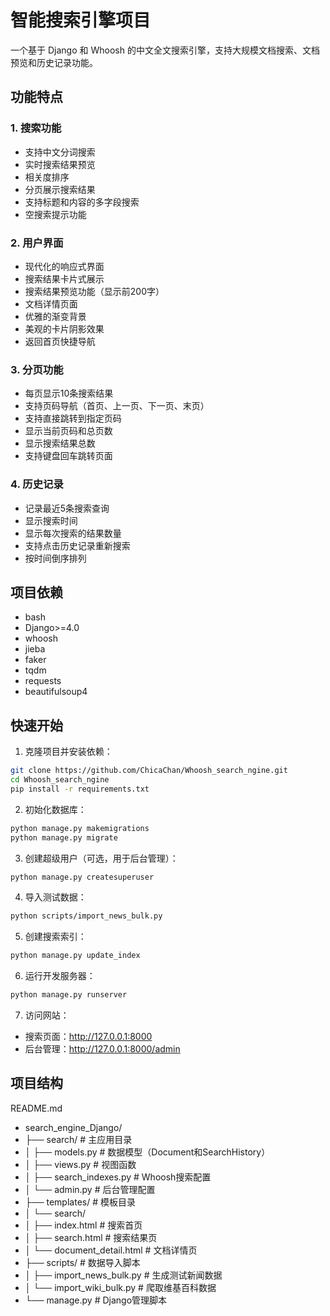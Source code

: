 # 智能搜索引擎项目

一个基于 Django 和 Whoosh 的中文全文搜索引擎，支持大规模文档搜索、文档预览和历史记录功能。

## 功能特点

### 1. 搜索功能
- 支持中文分词搜索
- 实时搜索结果预览
- 相关度排序
- 分页展示搜索结果
- 支持标题和内容的多字段搜索
- 空搜索提示功能

### 2. 用户界面
- 现代化的响应式界面
- 搜索结果卡片式展示
- 搜索结果预览功能（显示前200字）
- 文档详情页面
- 优雅的渐变背景
- 美观的卡片阴影效果
- 返回首页快捷导航

### 3. 分页功能
- 每页显示10条搜索结果
- 支持页码导航（首页、上一页、下一页、末页）
- 支持直接跳转到指定页码
- 显示当前页码和总页数
- 显示搜索结果总数
- 支持键盘回车跳转页面

### 4. 历史记录
- 记录最近5条搜索查询
- 显示搜索时间
- 显示每次搜索的结果数量
- 支持点击历史记录重新搜索
- 按时间倒序排列

## 项目依赖
- bash
-  Django>=4.0
- whoosh
- jieba
- faker
- tqdm
- requests
- beautifulsoup4


## 快速开始

1. 克隆项目并安装依赖：

```bash
git clone https://github.com/ChicaChan/Whoosh_search_ngine.git
cd Whoosh_search_ngine
pip install -r requirements.txt
```

2. 初始化数据库：

```bash
python manage.py makemigrations
python manage.py migrate
```

3. 创建超级用户（可选，用于后台管理）：

```bash
python manage.py createsuperuser
```

4. 导入测试数据：

```bash
python scripts/import_news_bulk.py
```

5. 创建搜索索引：

```bash
python manage.py update_index
```

6. 运行开发服务器：

```bash
python manage.py runserver
```

7. 访问网站：
- 搜索页面：http://127.0.0.1:8000
- 后台管理：http://127.0.0.1:8000/admin

## 项目结构
README.md
- search_engine_Django/
- ├── search/ # 主应用目录
- │ ├── models.py # 数据模型（Document和SearchHistory）
- │ ├── views.py # 视图函数
- │ ├── search_indexes.py # Whoosh搜索配置
- │ └── admin.py # 后台管理配置
- ├── templates/ # 模板目录
- │ └── search/
- │ ├── index.html # 搜索首页
- │ ├── search.html # 搜索结果页
- │ └── document_detail.html # 文档详情页
- ├── scripts/ # 数据导入脚本
- │ ├── import_news_bulk.py # 生成测试新闻数据
- │ └── import_wiki_bulk.py # 爬取维基百科数据
- └── manage.py # Django管理脚本
